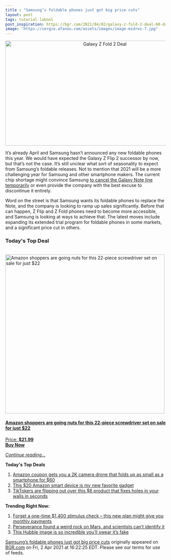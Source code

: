 ```yaml
---
title : "Samsung’s foldable phones just got big price cuts"
layout: post
tags: tutorial labnol
post_inspiration: https://bgr.com/2021/04/02/galaxy-z-fold-2-deal-60-day-trial-price-cut/
image: "https://sergio.afanou.com/assets/images/image-midres-7.jpg"
---
```


<center><a href="https://bgr.com/2021/04/02/galaxy-z-fold-2-deal-60-day-trial-price-cut/" class="bgr-rss-featured-image bgr-rss-test-class"><img loading="lazy" width="610" height="330" src="https://bgr.com/wp-content/uploads/2020/09/galaxy-z-fold-2-official-1.jpg?quality=70&amp;strip=all&amp;w=610" class="attachment-feed_normal size-feed_normal wp-post-image" alt="Galaxy Z Fold 2 Deal" loading="lazy" srcset="https://bgr.com/wp-content/uploads/2020/09/galaxy-z-fold-2-official-1.jpg 1600w, https://bgr.com/wp-content/uploads/2020/09/galaxy-z-fold-2-official-1.jpg?resize=150,81 150w, https://bgr.com/wp-content/uploads/2020/09/galaxy-z-fold-2-official-1.jpg?resize=300,162 300w, https://bgr.com/wp-content/uploads/2020/09/galaxy-z-fold-2-official-1.jpg?resize=768,415 768w, https://bgr.com/wp-content/uploads/2020/09/galaxy-z-fold-2-official-1.jpg?resize=1024,554 1024w, https://bgr.com/wp-content/uploads/2020/09/galaxy-z-fold-2-official-1.jpg?resize=1536,830 1536w, https://bgr.com/wp-content/uploads/2020/09/galaxy-z-fold-2-official-1.jpg?resize=610,330 610w, https://bgr.com/wp-content/uploads/2020/09/galaxy-z-fold-2-official-1.jpg?resize=664,359 664w, https://bgr.com/wp-content/uploads/2020/09/galaxy-z-fold-2-official-1.jpg?resize=330,178 330w, https://bgr.com/wp-content/uploads/2020/09/galaxy-z-fold-2-official-1.jpg?resize=1200,649 1200w, https://bgr.com/wp-content/uploads/2020/09/galaxy-z-fold-2-official-1.jpg?resize=782,423 782w, https://bgr.com/wp-content/uploads/2020/09/galaxy-z-fold-2-official-1.jpg?resize=827,447 827w, https://bgr.com/wp-content/uploads/2020/09/galaxy-z-fold-2-official-1.jpg?resize=800,433 800w" sizes="(max-width: 610px) 100vw, 610px" title="Galaxy Z Fold 2 Deal" /></a></center><p>It&rsquo;s already April and Samsung hasn&rsquo;t announced any new foldable phones this year. We would have expected the Galaxy Z Flip 2 successor by now, but that&rsquo;s not the case. It&rsquo;s still unclear what sort of seasonality to expect from Samsung&rsquo;s foldable releases. Not to mention that 2021 will be a more challenging year for Samsung and other smartphone makers. The current chip shortage might convince Samsung <a href="https://bgr.com/2021/03/17/galaxy-note-21-release-date-might-be-canceled/">to cancel the Galaxy Note line temporarily</a> or even provide the company with the best excuse to discontinue it entirely.</p>
<p>Word on the street is that Samsung wants its foldable phones to replace the Note, and the company is looking to ramp up sales significantly. Before that can happen, Z Flip and Z Fold phones need to become more accessible, and Samsung is looking at ways to achieve that. The latest moves include expanding its extended trial program for foldable phones in some markets, and a significant price cut in others.</p>
<h3>Today's Top Deal</h3>
<p><a href="https://www.amazon.com/dp/B08N66W9WG?tag=b0c55topdeals-20"><br><img height="500px" width="500px" src="https://m.media-amazon.com/images/I/51Zhst0pADL.jpg" alt="Amazon shoppers are going nuts for this 22-piece screwdriver set on sale for just $22"><br></a></p>
<h4><a href="https://www.amazon.com/dp/B08N66W9WG?tag=b0c55rss-20">Amazon shoppers are going nuts for this 22-piece screwdriver set on sale for just $22</a></h4>
<p><a href="https://www.amazon.com/dp/B08N66W9WG?tag=b0c55rss-20">Price: <strong>$21.99</strong></a><br><strong><a href="https://www.amazon.com/dp/B08N66W9WG?tag=b0c55rss-20">Buy Now</a></strong></p>
<p><a href="https://bgr.com/2021/04/02/galaxy-z-fold-2-deal-60-day-trial-price-cut/" class="more-link"><em>Continue reading...</em></a></p>

<p><strong>Today's Top Deals</strong></p>
<ol>
<li><a href="https://bgr.com/2021/04/01/drone-with-camera-on-amazon-prime-coupon-lowest-price/?utm_source=rss&#038;utm_campaign=topdeals">Amazon coupon gets you a 2K camera drone that folds up as small as a smartphone for $60</a></li>
<li><a href="https://bgr.com/2021/04/02/best-amazon-devices-dash-smart-shelf-deals/?utm_source=rss&#038;utm_campaign=topdeals">This $20 Amazon smart device is my new favorite gadget</a></li>
<li><a href="https://bgr.com/2021/04/02/how-to-fix-a-hole-in-the-wall-fast-and-cheap-amazon-prime-deal-3m-small-hole-repair-kit/?utm_source=rss&#038;utm_campaign=topdeals">TikTokers are flipping out over this $6 product that fixes holes in your walls in seconds</a></li>
</ol>

<p><strong>Trending Right Now:</strong></p>
<ol>
<li><a href="https://bgr.com/2021/04/02/new-stimulus-check-senate-democrats-want-recurring-covid-19-payments/">Forget a one-time $1,400 stimulus check &#8211; this new plan might give you monthly payments</a></li>
<li><a href="https://bgr.com/2021/04/01/mars-rock-perseverance-mystery/">Perseverance found a weird rock on Mars, and scientists can&#8217;t identify it</a></li>
<li><a href="https://bgr.com/2021/04/02/hubble-photo-veil-nebula/">This Hubble image is so incredible you&#8217;ll swear it&#8217;s fake</a></li>
</ol>
<p><a href="https://bgr.com/2021/04/02/galaxy-z-fold-2-deal-60-day-trial-price-cut/">Samsung&#8217;s foldable phones just got big price cuts</a> originally appeared on <a href="http://bgr.com">BGR.com</a> on Fri, 2 Apr 2021 at 16:22:25 EDT. Please see our terms for use of feeds.</p>